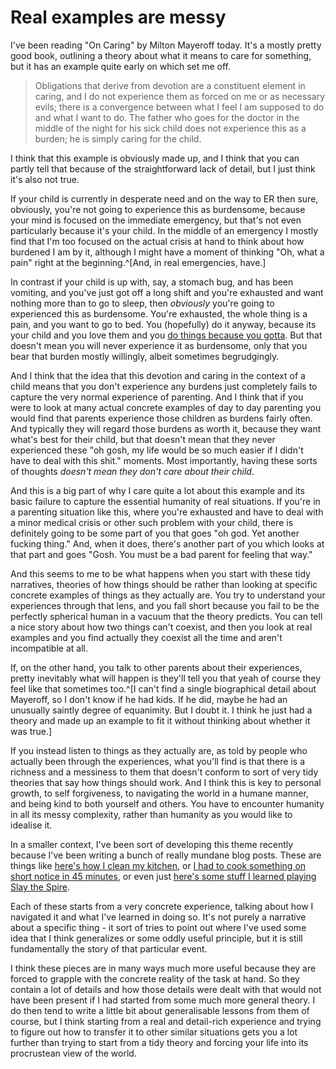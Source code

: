 # Real examples are messy

I've been reading "On Caring" by Milton Mayeroff today. It's a mostly pretty good book, outlining a theory about what it means to care for something, but it has an example quite early on which set me off.

> Obligations that derive from devotion are a constituent element in caring, and I do not experience them as forced on me or as necessary evils; there is a convergence between what I feel I am supposed to do and what I want to do. The father who goes for the doctor in the middle of the night for his sick child does not experience this as a burden; he is simply caring for the child. 

I think that this example is obviously made up, and I think that you can partly tell that because of the straightforward lack of detail, but I just think it's also not true.

If your child is currently in desperate need and on the way to ER then sure, obviously, you're not going to experience this as burdensome, because your mind is focused on the immediate emergency, but that's not even particularly because it's your child. In the middle of an emergency I mostly find that I'm too focused on the actual crisis at hand to think about how burdened I am by it, although I might have a moment of thinking "Oh, what a pain" right at the beginning.^[And, in real emergencies, have.]

In contrast if your child is up with, say, a stomach bug, and has been vomiting, and you've just got off a long shift and you're exhausted and want nothing more than to go to sleep, then *obviously* you're going to experienced this as burdensome. You're exhausted, the whole thing is a pain, and you want to go to bed. You (hopefully) do it anyway, because its your child and you love them and you [do things because you gotta](https://notebook.drmaciver.com/posts/2025-03-29-10:40.html). But that doesn't mean you will never experience it as burdensome, only that you bear that burden mostly willingly, albeit sometimes begrudgingly.

And I think that the idea that this devotion and caring in the context of a child means that you don't experience any burdens just completely fails to capture the very normal experience of parenting. And I think that if you were to look at many actual concrete examples of day to day parenting you would find that parents experience those children as burdens fairly often. And typically they will regard those burdens as worth it, because they want what's best for their child, but that doesn't mean that they never experienced these "oh gosh, my life would be so much easier if I didn't have to deal with this shit." moments. Most importantly, having these sorts of thoughts *doesn't mean they don't care about their child*.

And this is a big part of why I care quite a lot about this example and its basic failure to capture the essential humanity of real situations. If you're in a parenting situation like this, where you're exhausted and have to deal with a minor medical crisis or other such problem with your child, there is definitely going to be some part of you that goes "oh god. Yet another fucking thing." And, when it does, there's another part of you which looks at that part and goes "Gosh. You must be a bad parent for feeling that way."

And this seems to me to be what happens when you start with these tidy narratives, theories of how things should be rather than looking at specific concrete examples of things as they actually are. You try to understand your experiences through that lens, and you fall short because you fail to be the perfectly spherical human in a vacuum that the theory predicts. You can tell a nice story about how two things can't coexist, and then you look at real examples and you find actually they coexist all the time and aren't incompatible at all.

If, on the other hand, you talk to other parents about their experiences, pretty inevitably what will happen is they'll tell you that yeah of course they feel like that sometimes too.^[I can't find a single biographical detail about Mayeroff, so I don't know if he had kids. If he did, maybe he had an unusually saintly degree of equanimity. But I doubt it. I think he just had a theory and made up an example to fit it without thinking about whether it was true.]

If you instead listen to things as they actually are, as told by people who actually been through the experiences, what you'll find is that there is a richness and a messiness to them that doesn't conform to sort of very tidy theories that say how things should work. And I think this is key to personal growth, to self forgiveness, to navigating the world in a humane manner, and being kind to both yourself and others. You have to encounter humanity in all its messy complexity, rather than humanity as you would like to idealise it.

In a smaller context, I've been sort of developing this theme recently because I've been writing a bunch of really mundane blog posts. These are things like [here's how I clean my kitchen](https://notebook.drmaciver.com/posts/2025-03-23-21:48.html), or [I had to cook something on short notice in 45 minutes](https://notebook.drmaciver.com/posts/2025-04-13-14:46.html), or even just [here's some stuff I learned playing Slay the Spire](https://notebook.drmaciver.com/posts/2025-04-14-21:32.html).

Each of these starts from a very concrete experience, talking about how I navigated it and what I've learned in doing so. It's not purely a narrative about a specific thing - it sort of tries to point out where I've used some idea that I think generalizes or some oddly useful principle, but it is still fundamentally the story of that particular event.

I think these pieces are in many ways much more useful because they are forced to grapple with the concrete reality of the task at hand. So they contain a lot of details and how those details were dealt with that would not have been present if I had started from some much more general theory. I do then tend to write a little bit about generalisable lessons from them of course, but I think starting from a real and detail-rich experience and trying to figure out how to transfer it to other similar situations gets you a lot further than trying to start from a tidy theory and forcing your life into its procrustean view of the world.
